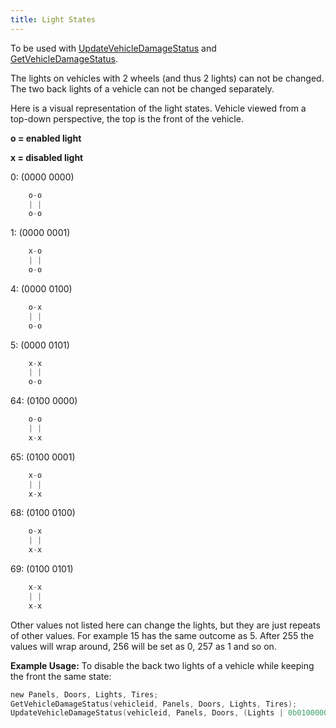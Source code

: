 ```yaml
---
title: Light States
---
```


To be used with [UpdateVehicleDamageStatus](../functions/UpdateVehicleDamageStatus) and [GetVehicleDamageStatus](../functions/GetVehicleDamageStatus).

The lights on vehicles with 2 wheels (and thus 2 lights) can not be changed.
The two back lights of a vehicle can not be changed separately.

Here is a visual representation of the light states. Vehicle viewed from a top-down perspective, the top is the front of the vehicle.

**o = enabled light**

**x = disabled light**

0: (0000 0000)
```c
    o-o
    | |
    o-o
```

1: (0000 0001)
```c
    x-o
    | |
    o-o
```

4: (0000 0100)
```c
    o-x
    | |
    o-o
```

5: (0000 0101)
```c
    x-x
    | |
    o-o
```

64: (0100 0000)
```c
    o-o
    | |
    x-x
```

65: (0100 0001)
```c
    x-o
    | |
    x-x
```

68: (0100 0100)
```c
    o-x
    | |
    x-x
```

69: (0100 0101)
```c
    x-x
    | |
    x-x
```
Other values not listed here can change the lights, but they are just repeats of other values. For example 15 has the same outcome as 5.
After 255 the values will wrap around, 256 will be set as 0, 257 as 1 and so on.

**Example Usage:**
To disable the back two lights of a vehicle while keeping the front the same state:
```c
new Panels, Doors, Lights, Tires;
GetVehicleDamageStatus(vehicleid, Panels, Doors, Lights, Tires);
UpdateVehicleDamageStatus(vehicleid, Panels, Doors, (Lights | 0b01000000), Tires); //The '0b' part means that the following number is in binary. Just the same way that '0x' indicates a hexadecimal number.
```